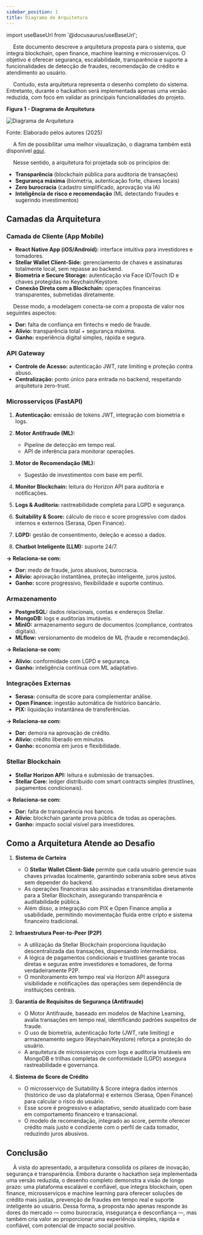 ```yaml
---
sidebar_position: 1
title: Diagrama de Arquitetura
---
```

import useBaseUrl from '@docusaurus/useBaseUrl';


&emsp; Este documento descreve a arquitetura proposta para o sistema, que integra blockchain, open finance, machine learning e microsserviços. O objetivo é oferecer segurança, escalabilidade, transparência e suporte a funcionalidades de detecção de fraudes, recomendação de crédito e atendimento ao usuário.  

&emsp; Contudo, esta arquitetura representa o desenho completo do sistema. Entretanto, durante o hackathon será implementada apenas uma versão reduzida, com foco em validar as principais funcionalidades do projeto.  

<div style={{ textAlign: 'center' }}>
  <p><strong>Figura 1 - Diagrama de Arquitetura</strong></p>
  <img 
    src={useBaseUrl('/img/diagrama-arquitetura.svg')} 
    alt="Diagrama de Arquitetura" 
    title="Diagrama de Arquitetura" 
    style={{ maxWidth: '100%', height: 'auto' }}
  />
  <p>Fonte: Elaborado pelos autores (2025)</p>
</div>

&emsp; A fim de possibilitar uma melhor visualização, o diagrama também está disponível [aqui](https://www.mermaidchart.com/d/e415d1fe-ceb1-47c2-9e2e-16081349f201).

&emsp; Nesse sentido, a arquitetura foi projetada sob os princípios de:
* **Transparência** (blockchain pública para auditoria de transações)
* **Segurança máxima** (biometria, autenticação forte, chaves locais)
* **Zero burocracia** (cadastro simplificado, aprovação via IA)
* **Inteligência de risco e recomendação** (ML detectando fraudes e sugerindo investimentos)

## Camadas da Arquitetura

### Camada de Cliente (App Mobile)

* **React Native App (iOS/Android):** interface intuitiva para investidores e tomadores.
* **Stellar Wallet Client-Side:** gerenciamento de chaves e assinaturas totalmente local, sem repasse ao backend.
* **Biometria e Secure Storage:** autenticação via Face ID/Touch ID e chaves protegidas no Keychain/Keystore.
* **Conexão Direta com a Blockchain:** operações financeiras transparentes, submetidas diretamente.

&emsp; Desse modo, a modelagem conecta-se com a proposta de valor nos seguintes aspectos:

* **Dor:** falta de confiança em fintechs e medo de fraude.
* **Alívio:** transparência total + segurança máxima.
* **Ganho:** experiência digital simples, rápida e segura.

### API Gateway

* **Controle de Acesso:** autenticação JWT, rate limiting e proteção contra abuso.
* **Centralização:** ponto único para entrada no backend, respeitando arquitetura zero-trust.

### Microsserviços (FastAPI)

1. **Autenticação:** emissão de tokens JWT, integração com biometria e logs.

2. **Motor Antifraude (ML):**
   * Pipeline de detecção em tempo real.
   * API de inferência para monitorar operações.

3. **Motor de Recomendação (ML):**
   * Sugestão de investimentos com base em perfil.

4. **Monitor Blockchain:** leitura do Horizon API para auditoria e notificações.

5. **Logs & Auditoria:** rastreabilidade completa para LGPD e segurança.

6. **Suitability & Score:** cálculo de risco e score progressivo com dados internos e externos (Serasa, Open Finance).

7. **LGPD:** gestão de consentimento, deleção e acesso a dados.

8. **Chatbot Inteligente (LLM):** suporte 24/7.

**→ Relaciona-se com:**

* **Dor:** medo de fraude, juros abusivos, burocracia.
* **Alívio:** aprovação instantânea, proteção inteligente, juros justos.
* **Ganho:** score progressivo, flexibilidade e suporte contínuo.

### Armazenamento

* **PostgreSQL:** dados relacionais, contas e endereços Stellar.
* **MongoDB:** logs e auditorias imutáveis.
* **MinIO:** armazenamento seguro de documentos (compliance, contratos digitais).
* **MLflow:** versionamento de modelos de ML (fraude e recomendação).

**→ Relaciona-se com:**

* **Alívio:** conformidade com LGPD e segurança.
* **Ganho:** inteligência contínua com ML adaptativo.

### Integrações Externas

* **Serasa:** consulta de score para complementar análise.
* **Open Finance:** ingestão automática de histórico bancário.
* **PIX:** liquidação instantânea de transferências.

**→ Relaciona-se com:**

* **Dor:** demora na aprovação de crédito.
* **Alívio:** crédito liberado em minutos.
* **Ganho:** economia em juros e flexibilidade.

### Stellar Blockchain

* **Stellar Horizon API:** leitura e submissão de transações.
* **Stellar Core:** ledger distribuído com smart contracts simples (trustlines, pagamentos condicionais).

**→ Relaciona-se com:**

* **Dor:** falta de transparência nos bancos.
* **Alívio:** blockchain garante prova pública de todas as operações.
* **Ganho:** impacto social visível para investidores.

## Como a Arquitetura Atende ao Desafio

1. **Sistema de Carteira**
   * O **Stellar Wallet Client-Side** permite que cada usuário gerencie suas chaves privadas localmente, garantindo soberania sobre seus ativos sem depender do backend.  
   * As operações financeiras são assinadas e transmitidas diretamente para a Stellar Blockchain, assegurando transparência e auditabilidade pública.  
   * Além disso, a integração com PIX e Open Finance amplia a usabilidade, permitindo movimentação fluida entre cripto e sistema financeiro tradicional.

2. **Infraestrutura Peer-to-Peer (P2P)**
   * A utilização da Stellar Blockchain proporciona liquidação descentralizada das transações, dispensando intermediários.  
   * A lógica de pagamentos condicionais e trustlines garante trocas diretas e seguras entre investidores e tomadores, de forma verdadeiramente P2P.  
   * O monitoramento em tempo real via Horizon API assegura visibilidade e notificações das operações sem dependência de instituições centrais.

3. **Garantia de Requisitos de Segurança (Antifraude)**
   * O Motor Antifraude, baseado em modelos de Machine Learning, avalia transações em tempo real, identificando padrões suspeitos de fraude.  
   * O uso de biometria, autenticação forte (JWT, rate limiting) e armazenamento seguro (Keychain/Keystore) reforça a proteção do usuário.  
   * A arquitetura de microsserviços com logs e auditoria imutáveis em MongoDB e trilhas completas de conformidade (LGPD) assegura rastreabilidade e governança.

4. **Sistema de Score de Crédito**
   * O microsserviço de Suitability & Score integra dados internos (histórico de uso da plataforma) e externos (Serasa, Open Finance) para calcular o risco do usuário.  
   * Esse score é progressivo e adaptativo, sendo atualizado com base em comportamento financeiro e transacional.  
   * O modelo de recomendação, integrado ao score, permite oferecer crédito mais justo e condizente com o perfil de cada tomador, reduzindo juros abusivos.


## Conclusão

&emsp; À vista do apresentado, a arquitetura consolida os pilares de inovação, segurança e transparência. Embora durante o hackathon seja implementada uma versão reduzida, o desenho completo demonstra a visão de longo prazo: uma plataforma escalável e confiável, que integra blockchain, open finance, microsserviços e machine learning para oferecer soluções de crédito mais justas, prevenção de fraudes em tempo real e suporte inteligente ao usuário. Dessa forma, a proposta não apenas responde às dores do mercado — como burocracia, insegurança e desconfiança —, mas também cria valor ao proporcionar uma experiência simples, rápida e confiável, com potencial de impacto social positivo.